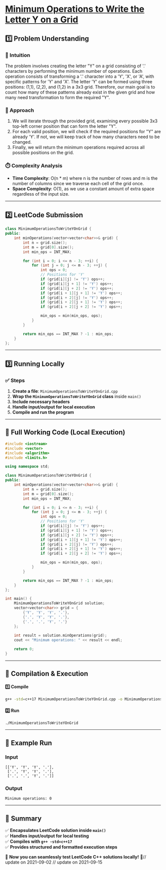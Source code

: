 # **[Minimum Operations to Write the Letter Y on a Grid](https://leetcode.com/problems/minimum-operations-to-write-the-letter-y-on-a-grid/description/)**  

## **1️⃣ Problem Understanding**  
### **📌 Intuition**  
The problem involves creating the letter "Y" on a grid consisting of '.' characters by performing the minimum number of operations. Each operation consists of transforming a '.' character into a 'Y', 'X', or 'A', with specific patterns for 'Y' and 'X'. The letter 'Y' can be formed using three positions: (1,1), (2,2), and (1,2) in a 3x3 grid. Therefore, our main goal is to count how many of these patterns already exist in the given grid and how many need transformation to form the required "Y".

### **🚀 Approach**  
1. We will iterate through the provided grid, examining every possible 3x3 top-left corner position that can form the letter "Y".
2. For each valid position, we will check if the required positions for "Y" are already 'Y'. If not, we will keep track of how many characters need to be changed.
3. Finally, we will return the minimum operations required across all possible positions on the grid.

### **⏱️ Complexity Analysis**  
- **Time Complexity**: O(n * m) where n is the number of rows and m is the number of columns since we traverse each cell of the grid once.
- **Space Complexity**: O(1), as we use a constant amount of extra space regardless of the input size.

---  

## **2️⃣ LeetCode Submission**  
```cpp
class MinimumOperationsToWriteYOnGrid {
public:
    int minOperations(vector<vector<char>>& grid) {
        int n = grid.size();
        int m = grid[0].size();
        int min_ops = INT_MAX;

        for (int i = 0; i <= n - 3; ++i) {
            for (int j = 0; j <= m - 3; ++j) {
                int ops = 0;
                // Positions for 'Y'
                if (grid[i][j] != 'Y') ops++;
                if (grid[i][j + 1] != 'Y') ops++;
                if (grid[i][j + 2] != 'Y') ops++;
                if (grid[i + 1][j + 1] != 'Y') ops++;
                if (grid[i + 2][j] != 'Y') ops++;
                if (grid[i + 2][j + 1] != 'Y') ops++;
                if (grid[i + 2][j + 2] != 'Y') ops++;

                min_ops = min(min_ops, ops);
            }
        }

        return min_ops == INT_MAX ? -1 : min_ops;
    }
};  
```  

---  

## **3️⃣ Running Locally**  
### **✅ Steps**  
1. **Create a file**: `MinimumOperationsToWriteYOnGrid.cpp`  
2. **Wrap the `MinimumOperationsToWriteYOnGrid` class** inside `main()`  
3. **Include necessary headers**  
4. **Handle input/output for local execution**  
5. **Compile and run the program**  

---  

## **📝 Full Working Code (Local Execution)**  
```cpp
#include <iostream>
#include <vector>
#include <algorithm>
#include <limits.h>

using namespace std;

class MinimumOperationsToWriteYOnGrid {
public:
    int minOperations(vector<vector<char>>& grid) {
        int n = grid.size();
        int m = grid[0].size();
        int min_ops = INT_MAX;

        for (int i = 0; i <= n - 3; ++i) {
            for (int j = 0; j <= m - 3; ++j) {
                int ops = 0;
                // Positions for 'Y'
                if (grid[i][j] != 'Y') ops++;
                if (grid[i][j + 1] != 'Y') ops++;
                if (grid[i][j + 2] != 'Y') ops++;
                if (grid[i + 1][j + 1] != 'Y') ops++;
                if (grid[i + 2][j] != 'Y') ops++;
                if (grid[i + 2][j + 1] != 'Y') ops++;
                if (grid[i + 2][j + 2] != 'Y') ops++;

                min_ops = min(min_ops, ops);
            }
        }

        return min_ops == INT_MAX ? -1 : min_ops;
    }
};

int main() {
    MinimumOperationsToWriteYOnGrid solution;
    vector<vector<char>> grid = {
        {'Y', 'Y', 'Y', '.'},
        {'.', 'Y', 'Y', '.'},
        {'.', '.', 'Y', '.'}
    };
    
    int result = solution.minOperations(grid);
    cout << "Minimum operations: " << result << endl;

    return 0;
}
```  

---  

## **🔧 Compilation & Execution**  
#### **1️⃣ Compile**  
```bash
g++ -std=c++17 MinimumOperationsToWriteYOnGrid.cpp -o MinimumOperationsToWriteYOnGrid
```  

#### **2️⃣ Run**  
```bash
./MinimumOperationsToWriteYOnGrid
```  

---  

## **🎯 Example Run**  
### **Input**  
```
[['Y', 'Y', 'Y', '.'],
 ['.', 'Y', 'Y', '.'],
 ['.', '.', 'Y', '.']]
```  
### **Output**  
```
Minimum operations: 0
```  

---  

## **📌 Summary**  
✅ **Encapsulates LeetCode solution inside `main()`**  
✅ **Handles input/output for local testing**  
✅ **Compiles with `g++ -std=c++17`**  
✅ **Provides structured and formatted execution steps**  

🚀 **Now you can seamlessly test LeetCode C++ solutions locally!** 🚀// update on 2021-09-02
// update on 2021-09-15
